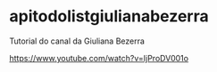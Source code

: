 # apitodolistgiulianabezerra
Tutorial do canal da Giuliana Bezerra

https://www.youtube.com/watch?v=IjProDV001o
